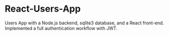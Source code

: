 # React-Users-App
Users App with a Node.js backend, sqlite3 database, and a React front-end. Implemented a full authentication workflow with JWT. 
